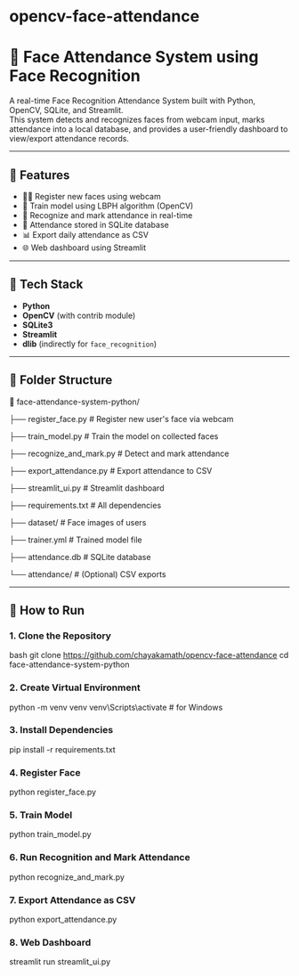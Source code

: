 # opencv-face-attendance

# 🎯 Face Attendance System using Face Recognition

A real-time Face Recognition Attendance System built with Python, OpenCV, SQLite, and Streamlit.  
This system detects and recognizes faces from webcam input, marks attendance into a local database, and provides a user-friendly dashboard to view/export attendance records.

---

## 📌 Features

- 🧑‍💼 Register new faces using webcam
- 🧠 Train model using LBPH algorithm (OpenCV)
- 📸 Recognize and mark attendance in real-time
- 💾 Attendance stored in SQLite database
- 📊 Export daily attendance as CSV
- 🌐 Web dashboard using Streamlit

---

## 🧠 Tech Stack

- **Python**
- **OpenCV** (with contrib module)
- **SQLite3**
- **Streamlit**
- **dlib** (indirectly for `face_recognition`)

---

## 📁 Folder Structure

📂 face-attendance-system-python/

├── register_face.py # Register new user's face via webcam

├── train_model.py # Train the model on collected faces

├── recognize_and_mark.py # Detect and mark attendance

├── export_attendance.py # Export attendance to CSV

├── streamlit_ui.py # Streamlit dashboard

├── requirements.txt # All dependencies

├── dataset/ # Face images of users

├── trainer.yml # Trained model file

├── attendance.db # SQLite database

└── attendance/ # (Optional) CSV exports



---

## 🚀 How to Run

### 1. Clone the Repository

bash
git clone https://github.com/chayakamath/opencv-face-attendance
cd face-attendance-system-python

### 2. Create Virtual Environment
python -m venv venv
venv\Scripts\activate   # for Windows

### 3. Install Dependencies
pip install -r requirements.txt

### 4. Register Face
python register_face.py

### 5. Train Model
python train_model.py

### 6. Run Recognition and Mark Attendance
python recognize_and_mark.py


### 7. Export Attendance as CSV
python export_attendance.py

### 8. Web Dashboard
streamlit run streamlit_ui.py


